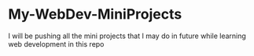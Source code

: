 # My-WebDev-MiniProjects
I will be pushing all the mini projects that I may do in future while learning web development in this repo
